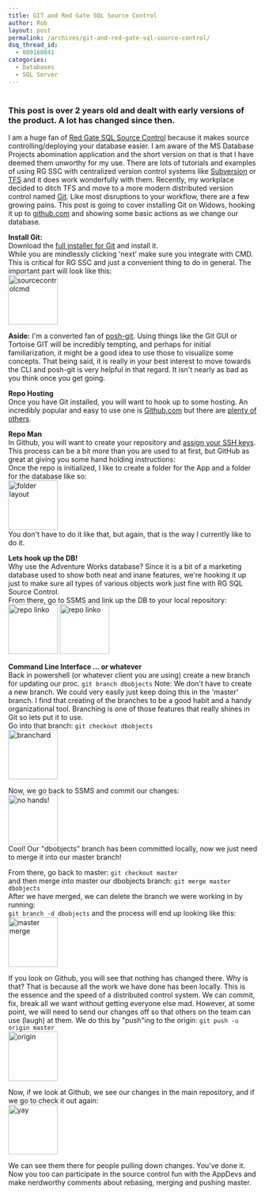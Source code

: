 ```yaml
---
title: GIT and Red Gate SQL Source Control
author: Rob
layout: post
permalink: /archives/git-and-red-gate-sql-source-control/
dsq_thread_id:
  - 889168841
categories:
  - Databases
  - SQL Server
---
```

# 
### This post is over 2 years old and dealt with early versions of the product. A lot has changed since then.
I am a huge fan of [Red Gate SQL Source Control][1] because it makes source controlling/deploying your database easier. I am aware of the MS Database Projects abomination application and the short version on that is that I have deemed them unworthy for my use. There are lots of tutorials and examples of using RG SSC with centralized version control systems like [Subversion][2] or [TFS][3] and it does work wonderfully with them. Recently, my workplace decided to ditch TFS and move to a more modern distributed version control named [Git][4]. Like most disruptions to your workflow, there are a few growing pains. This post is going to cover installing Git on Widows, hooking it up to [github.com][5] and showing some basic actions as we change our database.

 [1]: http://www.red-gate.com/products/sql-development/sql-source-control/
 [2]: http://subversion.tigris.org/
 [3]: http://en.wikipedia.org/wiki/Nelson_Muntz
 [4]: http://git-scm.com/
 [5]: https://github.com/

**Install Git:**  
Download the [full installer for Git][6] and install it.  
While you are mindlessly clicking 'next' make sure you integrate with CMD. This is critical for RG SSC and just a convenient thing to do in general. The important part will look like this:  
<a href="http://files.datachomp.com/SQLServer/rgssc/1install_cmd.png" target="_blank"><img src="http://files.datachomp.com/SQLServer/rgssc/1install_cmd.png" alt="sourcecontrolcmd" width=100 height=100 /></a>

 [6]: http://code.google.com/p/msysgit/downloads/list?can=3

**Aside:** I'm a converted fan of [posh-git][8]. Using things like the Git GUI or Tortoise GIT will be incredibly tempting, and perhaps for initial familiarization, it might be a good idea to use those to visualize some concepts. That being said, it is really in your best interest to move towards the CLI and posh-git is very helpful in that regard. It isn't nearly as bad as you think once you get going.

 [8]: https://github.com/dahlbyk/posh-git

**Repo Hosting**  
Once you have Git installed, you will want to hook up to some hosting. An incredibly popular and easy to use one is [Github.com][5] but there are [plenty of others][9].

 [9]: http://git-scm.com/tools

**Repo Man**  
In Github, you will want to create your repository and [assign your SSH keys][10]. This process can be a bit more than you are used to at first, but GitHub as great at giving you some hand holding instructions:   
Once the repo is initialized, I like to create a folder for the App and a folder for the database like so:  
<a href="http://files.datachomp.com/SQLServer/rgssc/2folder_layout.png" title="folder layout" target="_blank"><img src="http://files.datachomp.com/SQLServer/rgssc/2folder_layout.png" alt="folder layout" width=100 height=100 /></a>  
You don't have to do it like that, but again, that is the way I currently like to do it.

 [10]: http://help.github.com/win-set-up-git/


**Lets hook up the DB!**  
Why use the Adventure Works database? Since it is a bit of a marketing database used to show both neat and inane features, we're hooking it up just to make sure all types of various objects work just fine with RG SQL Source Control.  
From there, go to SSMS and link up the DB to your local repository:  
<a href="http://files.datachomp.com/SQLServer/rgssc/4hookupssc.png" title="repo linko" target="_blank"><img src="http://files.datachomp.com/SQLServer/rgssc/4hookupssc.png" alt="repo linko" width=100 height=100 /></a> <a href="http://files.datachomp.com/SQLServer/rgssc/5configureforgit.png" title="repo linko" target="_blank"><img src="http://files.datachomp.com/SQLServer/rgssc/5configureforgit.png" alt="repo linko" width=100 height=100 /></a>  

**Command Line Interface ... or whatever**  
Back in powershell (or whatever client you are using) create a new branch for updating our proc.
<code>git branch dbobjects</code>
Note: We don't have to create a new branch. We could very easily just keep doing this in the 'master' branch. I find that creating of the branches to be a good habit and a handy organizational tool. Branching is one of those features that really shines in Git so lets put it to use.  
Go into that branch: `git checkout dbobjects`  
<a href="http://files.datachomp.com/SQLServer/rgssc/6createbranch.png" title="branchard" target="_blank"><img src="http://files.datachomp.com/SQLServer/rgssc/6createbranch.png" alt="branchard" width=100 height=100 /></a>  

Now, we go back to SSMS and commit our changes:  
<a href="http://files.datachomp.com/SQLServer/rgssc/7addobjects.png" title="no hands!" target="_blank"><img src="http://files.datachomp.com/SQLServer/rgssc/7addobjects.png" alt="no hands!" width=100 height=100 /></a>  
Cool! Our "dbobjects" branch has been committed locally, now we just need to merge it into our master branch!

From there, go back to master: `git checkout master`  
and then merge into master our dbobjects branch: `git merge master dbobjects`  
After we have merged, we can delete the branch we were working in by running:  
<code>git branch -d dbobjects</code>
and the process will end up looking like this:  
<a href="http://files.datachomp.com/SQLServer/rgssc/9gotomasterandmerge.png" title="master merge" target="_blank"><img src="http://files.datachomp.com/SQLServer/rgssc/9gotomasterandmerge.png" alt="master merge" width=100 height=100 /></a>  

If you look on Github, you will see that nothing has changed there. Why is that? That is because all the work we have done has been locally. This is the essence and the speed of a distributed control system. We can commit, fix, break all we want without getting everyone else mad. However, at some point, we will need to send our changes off so that others on the team can use (laugh) at them. We do this by "push"ing to the origin: `git push -u origin master`  
<a href="http://files.datachomp.com/SQLServer/rgssc/10pushtoorigin.png" title="origin" target="_blank"><img src="http://files.datachomp.com/SQLServer/rgssc/10pushtoorigin.png" alt="origin" width=100 height=100 /></a>  

Now, if we look at Github, we see our changes in the main repository, and if we go to check it out again:  
<a href="http://files.datachomp.com/SQLServer/rgssc/11alldoneyay.png" title="yay" target="_blank"><img src="http://files.datachomp.com/SQLServer/rgssc/11alldoneyay.png" alt="yay" width=100 height=100 /></a>  

We can see them there for people pulling down changes. You've done it. Now you too can participate in the source control fun with the AppDevs and make nerdworthy comments about rebasing, merging and pushing master.